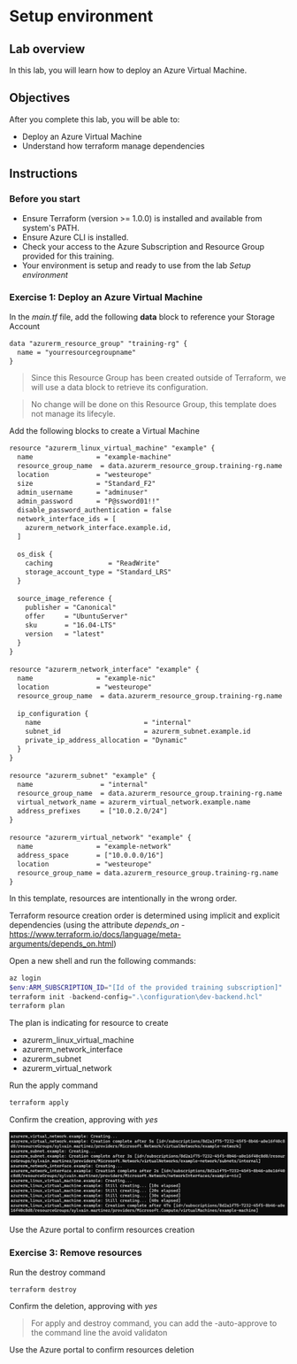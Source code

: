 # Setup environment

## Lab overview

In this lab, you will learn how to deploy an Azure Virtual Machine.

## Objectives

After you complete this lab, you will be able to:

-   Deploy an Azure Virtual Machine
-   Understand how terraform manage dependencies

## Instructions

### Before you start

- Ensure Terraform (version >= 1.0.0) is installed and available from system's PATH.
- Ensure Azure CLI is installed.
- Check your access to the Azure Subscription and Resource Group provided for this training.
- Your environment is setup and ready to use from the lab *Setup environment*

### Exercise 1: Deploy an Azure Virtual Machine

In the *main.tf* file, add the following **data** block to reference your Storage Account

```hcl
data "azurerm_resource_group" "training-rg" {
  name = "yourresourcegroupname"
}
```

> Since this Resource Group has been created outside of Terraform, we will use a data block to retrieve its configuration.

> No change will be done on this Resource Group, this template does not manage its lifecyle.

Add the following blocks to create a Virtual Machine

```hcl
resource "azurerm_linux_virtual_machine" "example" {
  name                = "example-machine"
  resource_group_name  = data.azurerm_resource_group.training-rg.name
  location            = "westeurope"
  size                = "Standard_F2"
  admin_username      = "adminuser"
  admin_password      = "P@ssword01!!"
  disable_password_authentication = false
  network_interface_ids = [
    azurerm_network_interface.example.id,
  ]

  os_disk {
    caching              = "ReadWrite"
    storage_account_type = "Standard_LRS"
  }

  source_image_reference {
    publisher = "Canonical"
    offer     = "UbuntuServer"
    sku       = "16.04-LTS"
    version   = "latest"
  }
}

resource "azurerm_network_interface" "example" {
  name                = "example-nic"
  location            = "westeurope"
  resource_group_name  = data.azurerm_resource_group.training-rg.name

  ip_configuration {
    name                          = "internal"
    subnet_id                     = azurerm_subnet.example.id
    private_ip_address_allocation = "Dynamic"
  }
}

resource "azurerm_subnet" "example" {
  name                 = "internal"
  resource_group_name  = data.azurerm_resource_group.training-rg.name
  virtual_network_name = azurerm_virtual_network.example.name
  address_prefixes     = ["10.0.2.0/24"]
}

resource "azurerm_virtual_network" "example" {
  name                = "example-network"
  address_space       = ["10.0.0.0/16"]
  location            = "westeurope"
  resource_group_name = data.azurerm_resource_group.training-rg.name
}
```

In this template, resources are intentionally in the wrong order.

Terraform resource creation order is determined using implicit and explicit dependencies (using the attribute *depends_on* - https://www.terraform.io/docs/language/meta-arguments/depends_on.html)


Open a new shell and run the following commands:

```powershell
az login
$env:ARM_SUBSCRIPTION_ID="[Id of the provided training subscription]"
terraform init -backend-config=".\configuration\dev-backend.hcl"
terraform plan
```

The plan is indicating for resource to create

- azurerm_linux_virtual_machine
- azurerm_network_interface
- azurerm_subnet
- azurerm_virtual_network

Run the apply command

```powershell
terraform apply
```

Confirm the creation, approving with *yes*

![terraform_init](../assets/vm_creation.PNG)

Use the Azure portal to confirm resources creation

### Exercise 3: Remove resources

Run the destroy command

```powershell
terraform destroy
```

Confirm the deletion, approving with *yes*

> For apply and destroy command, you can add the -auto-approve to the command line the avoid validaton

Use the Azure portal to confirm resources deletion

